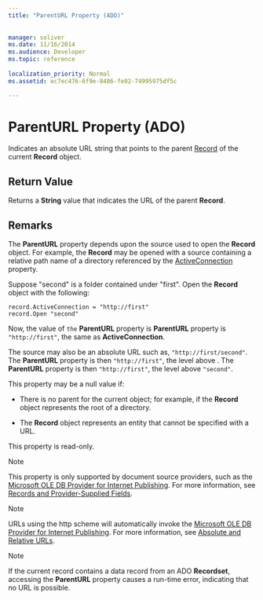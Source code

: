 ```yaml
---
title: "ParentURL Property (ADO)"
 
 
manager: soliver
ms.date: 11/16/2014
ms.audience: Developer
ms.topic: reference
  
localization_priority: Normal
ms.assetid: ec7ec476-6f9e-8486-fe02-74995975df5c

---
```


# ParentURL Property (ADO)

Indicates an absolute URL string that points to the parent [Record](record-object-ado.md) of the current **Record** object. 
  
## Return Value

Returns a **String** value that indicates the URL of the parent **Record**. 
  
## Remarks

The **ParentURL** property depends upon the source used to open the **Record** object. For example, the **Record** may be opened with a source containing a relative path name of a directory referenced by the [ActiveConnection](activeconnection-property-ado.md) property. 
  
Suppose "second" is a folder contained under "first". Open the **Record** object with the following: 
  
```
record.ActiveConnection = "http://first"
record.Open "second"

```

Now, the value of  `the` **ParentURL** property is **ParentURL** property is  `"http://first"`, the same as **ActiveConnection**. 
  
The source may also be an absolute URL such as,  `"http://first/second"`. The **ParentURL** property is then  `"http://first"`, the level above . The **ParentURL** property is then  `"http://first"`, the level above  `"second"`.
  
This property may be a null value if:
  
- There is no parent for the current object; for example, if the **Record** object represents the root of a directory. 
    
- The **Record** object represents an entity that cannot be specified with a URL. 
    
This property is read-only.
  
> [!NOTE]
> This property is only supported by document source providers, such as the [Microsoft OLE DB Provider for Internet Publishing](microsoft-ole-db-provider-for-internet-publishing.md). For more information, see [Records and Provider-Supplied Fields](records-and-provider-supplied-fields.md). 
  
> [!NOTE]
> URLs using the http scheme will automatically invoke the [Microsoft OLE DB Provider for Internet Publishing](microsoft-ole-db-provider-for-internet-publishing.md). For more information, see [Absolute and Relative URLs](absolute-and-relative-urls.md). 
  
> [!NOTE]
> If the current record contains a data record from an ADO **Recordset**, accessing the **ParentURL** property causes a run-time error, indicating that no URL is possible. 
  

